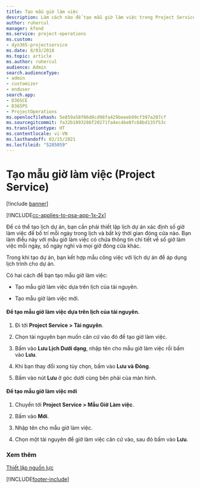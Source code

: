 ```yaml
---
title: Tạo mẫu giờ làm việc
description: Làm cách nào để tạo mẫu giờ làm việc trong Project Service
author: ruhercul
manager: kfend
ms.service: project-operations
ms.custom:
- dyn365-projectservice
ms.date: 8/03/2018
ms.topic: article
ms.author: ruhercul
audience: Admin
search.audienceType:
- admin
- customizer
- enduser
search.app:
- D365CE
- D365PS
- ProjectOperations
ms.openlocfilehash: 5e859a58f86d8cd98fa429beeeb99cf397a207cf
ms.sourcegitcommit: fa32b1893286f20271fa4ec4be8fc68bd135f53c
ms.translationtype: HT
ms.contentlocale: vi-VN
ms.lasthandoff: 02/15/2021
ms.locfileid: "5285059"
---
```

# <a name="create-a-work-hours-template-project-service"></a>Tạo mẫu giờ làm việc (Project Service)

[!include [banner](../includes/psa-now-project-operations.md)]

[!INCLUDE[cc-applies-to-psa-app-1x-2x](../includes/cc-applies-to-psa-app-1x-2x.md)]

Để có thể tạo lịch dự án, bạn cần phải thiết lập lịch dự án xác định số giờ làm việc để bố trí mỗi ngày trong lịch và bất kỳ thời gian đóng cửa nào. Bạn làm điều này với mẫu giờ làm việc có chứa thông tin chi tiết về số giờ làm việc mỗi ngày, số ngày nghỉ và mọi giờ đóng cửa khác.  
  
 Trong khi tạo dự án, bạn kết hợp mẫu công việc với lịch dự án để áp dụng lịch trình cho dự án.  
  
 Có hai cách để bạn tạo mẫu giờ làm việc:  
  
-   Tạo mẫu giờ làm việc dựa trên lịch của tài nguyên.  
  
-   Tạo mẫu giờ làm việc mới.  
  
#### <a name="to-create-a-work-hours-template-based-on-a-resources-calendar"></a>Để tạo mẫu giờ làm việc dựa trên lịch của tài nguyên.  
  
1.  Đi tới **Project Service > Tài nguyên**.  
  
2.  Chọn tài nguyên bạn muốn căn cứ vào đó để tạo giờ làm việc.  
  
3.  Bấm vào **Lưu Lịch Dưới dạng**, nhập tên cho mẫu giờ làm việc rồi bấm vào **Lưu**.  
  
4.  Khi bạn thay đổi xong tùy chọn, bấm vào **Lưu và Đóng**.  
  
5.  Bấm vào nút **Lưu** ở góc dưới cùng bên phải của màn hình.  
  
#### <a name="to-create-a-new-work-hours-template"></a>Để tạo mẫu giờ làm việc mới  
  
1.  Chuyển tới **Project Service > Mẫu Giờ Làm việc**.  
  
2.  Bấm vào **Mới**.  
  
3.  Nhập tên cho mẫu giờ làm việc.  
  
4.  Chọn một tài nguyên để giờ làm việc căn cứ vào, sau đó bấm vào **Lưu**.  
  
### <a name="see-also"></a>Xem thêm  
 [Thiết lập nguồn lực](../psa/set-up-resources.md)


[!INCLUDE[footer-include](../includes/footer-banner.md)]